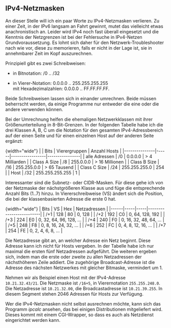 
## IPv4-Netzmasken

An dieser Stelle will ich ein paar Worte zu IPv4-Netzmasken verlieren.
Zu einer Zeit, in der IPv6 langsam an Fahrt gewinnt, mutet das vielleicht etwas
anachronistisch an.
Leider wird IPv4 noch fast überall eingesetzt und die Kenntnis der Netzgrenzen
ist bei der Fehlersuche in IPv4-Netzen Grundvoraussetzung.
Es lohnt sich daher für den Netzwerk-Troubleshooter nach wie vor, diese zu
memorieren, falls er nicht in der Lage ist, sie in annehmbarer Zeit im Kopf
auszurechnen.

Prinzipiell gibt es zwei Schreibweisen:

*   in Bitnotation: /0 .. /32

*   in Vierer-Notation: 0.0.0.0 .. 255.255.255.255  
    mit Hexadezimalzahlen: 0.0.0.0 ..  FF.FF.FF.FF.

Beide Schreibweisen lassen sich in einander umrechnen. Beide müssen
beherrscht werden, da einige Programme nur entweder die eine oder die andere
verwenden können.

Bei der Umrechnung helfen die ehemaligen Netzwerkklassen mit ihrer
Größenunterteilung in 8-Bit-Grenzen.
In der folgenden Tabelle habe ich die drei Klassen A, B, C um die Notation
für den gesamten IPv4-Adressbereich auf der einen Seite und für einen
einzelnen Host auf der anderen Seite ergänzt:

{width="wide"}
|               | Bits | Vierergruppen   | Anzahl Hosts   |
|---------------|------|-----------------|----------------|
| alle Adressen | /0   | 0.0.0.0         | > 4 Milliarden |
| Class A Size  | /8   | 255.0.0.0       | > 16 Millionen |
| Class B Size  | /16  | 255.255.0.0     | > 65 Tausend   |
| Class C Size  | /24  | 255.255.255.0   | 254            |
| Host          | /32  | 255.255.255.255 | 1              |

Interessanter sind die Subnetz- oder CIDR-Masken. Für diese gehe ich von der
Netzmaske der nächstgrößeren Klasse aus und füge die entsprechende Anzahl
Bits (1..7) hinzu. In Viererschreibweise (VS) ändert sich die Position, die
bei der klassenbasierten Adresse die erste 0 hat.

{width="wide"}
| Bits | VS  | Hex | Netzadressen            |
|------|-----|-----|-------------------------|
| /+1  | 128 | 80  | 0, 128                  |
| /+2  | 192 | C0  | 0, 64, 128, 192         |
| /+3  | 224 | E0  | 0, 32, 64, 96, 128, ... |
| /+4  | 240 | F0  | 0, 16, 32, 48, 64, ...  |
| /+5  | 248 | F8  | 0, 8, 16, 24, 32, ...   |
| /+6  | 252 | FC  | 0, 4, 8, 12, 16, ...    |
| /+7  | 254 | FE  | 0, 2, 4, 6, 8, ...      |

Die Netzadresse gibt an, an welcher Adresse ein Netz beginnt.
Diese Adresse kann ich nicht für Hosts vergeben.
In der Tabelle habe ich nur maximal die ersten fünf Netzadressen aufgeführt.
Die weiteren ergeben sich, indem man
die erste oder zweite zu allen Netzadressen der nächsthöheren Zeile addiert.
Die zugehörige Broadcast-Adresse ist die Adresse des nächsten Netzwerkes mit
gleicher Bitmaske, vermindert um 1.

Nehmen wir als Beispiel einen Host mit der IPv4-Adresse  
`10.21.32.43/21`.
Die Netzmaske ist `/16+5`, in Vierernotation `255.255.248.0`.
Die Netzadresse ist `10.21.32.00`, die Broadcastadresse ist `10.21.39.255`.
In diesem Segment stehen 2046 Adressen für Hosts zur Verfügung.

Wer die IPv4-Netzmasken nicht selbst ausrechnen möchte,
kann sich das Programm *ipcalc* ansehen,
das bei einigen Distributionen mitgeliefert wird.
Dieses kommt mit einem CGI-Wrapper,
so dass es auch als Netzdienst eingerichtet werden kann.

